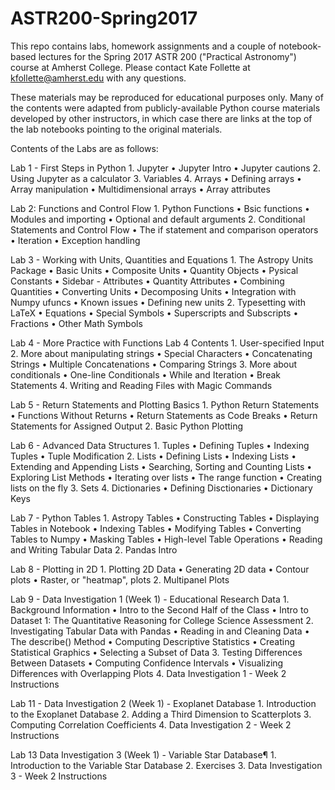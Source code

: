 # ASTR200-Spring2017


This repo contains labs, homework assignments and a couple of notebook-based lectures for the Spring 2017 ASTR 200 ("Practical Astronomy") course at Amherst College. Please contact Kate Follette at kfollette@amherst.edu with any questions. 

These materials may be reproduced for educational purposes only. Many of the contents were adapted from publicly-available Python course materials developed by other instructors, in which case there are links at the top of the lab notebooks pointing to the original materials.  

Contents of the Labs are as follows:

Lab 1 - First Steps in Python
	1.	Jupyter
	•	Jupyter Intro
	•	Jupyter cautions
	2.	Using Jupyter as a calculator
	3.	Variables
	4.	Arrays
	•	Defining arrays
	•	Array manipulation
	•	Multidimensional arrays
	•	Array attributes

Lab 2: Functions and Control Flow
	1.	Python Functions
	•	Bsic functions
	•	Modules and importing
	•	Optional and default arguments
	2.	Conditional Statements and Control Flow
	•	The if statement and comparison operators
	•	Iteration
	•	Exception handling

Lab 3 - Working with Units, Quantities and Equations
	1.	The Astropy Units Package
	•	Basic Units
	•	Composite Units
	•	Quantity Objects
	•	Pysical Constants
	•	Sidebar - Attributes
	•	Quantity Attributes
	•	Combining Quantities
	•	Converting Units
	•	Decomposing Units
	•	Integration with Numpy ufuncs
	•	Known issues
	•	Defining new units
	2.	Typesetting with LaTeX
	•	Equations
	•	Special Symbols
	•	Superscripts and Subscripts
	•	Fractions
	•	Other Math Symbols

Lab 4 - More Practice with Functions
Lab 4 Contents
	1.	User-specified Input
	2.	More about manipulating strings
	•	Special Characters
	•	Concatenating Strings
	•	Multiple Concatenations
	•	Comparing Strings
	3.	More about conditionals
	•	One-line Conditionals
	•	While and Iteration
	•	Break Statements
	4.	Writing and Reading Files with Magic Commands

Lab 5 - Return Statements and Plotting Basics
	1.	Python Return Statements
	•	Functions Without Returns
	•	Return Statements as Code Breaks
	•	Return Statements for Assigned Output
	2.	Basic Python Plotting

Lab 6 - Advanced Data Structures
	1.	Tuples
	•	Defining Tuples
	•	Indexing Tuples
	•	Tuple Modification
	2.	Lists
	•	Defining Lists
	•	Indexing Lists
	•	Extending and Appending Lists
	•	Searching, Sorting and Counting Lists
	•	Exploring List Methods
	•	Iterating over lists
	•	The range function
	•	Creating lists on the fly
	3.	Sets
	4.	Dictionaries
	•	Defining Disctionaries
	•	Dictionary Keys

Lab 7 - Python Tables
	1.	Astropy Tables
	•	Constructing Tables
	•	Displaying Tables in Notebook
	•	Indexing Tables
	•	Modifying Tables
	•	Converting Tables to Numpy
	•	Masking Tables
	•	High-level Table Operations
	•	Reading and Writing Tabular Data
	2.	Pandas Intro

Lab 8 - Plotting in 2D
	1.	Plotting 2D Data
	•	Generating 2D data
	•	Contour plots
	•	Raster, or "heatmap", plots
	2.	Multipanel Plots

Lab 9 - Data Investigation 1 (Week 1) - Educational Research Data
	1.	Background Information
	•	Intro to the Second Half of the Class
	•	Intro to Dataset 1: The Quantitative Reasoning for College Science Assessment
	2.	Investigating Tabular Data with Pandas
	•	Reading in and Cleaning Data
	•	The describe() Method
	•	Computing Descriptive Statistics
	•	Creating Statistical Graphics
	•	Selecting a Subset of Data
	3.	Testing Differences Between Datasets
	•	Computing Confidence Intervals
	•	Visualizing Differences with Overlapping Plots
	4.	Data Investigation 1 - Week 2 Instructions

Lab 11 - Data Investigation 2 (Week 1) - Exoplanet Database
	1.	Introduction to the Exoplanet Database
	2.	Adding a Third Dimension to Scatterplots
	3.	Computing Correlation Coefficients
	4.	Data Investigation 2 - Week 2 Instructions

Lab 13 Data Investigation 3 (Week 1) - Variable Star Database¶
	1.	Introduction to the Variable Star Database
	2.	Exercises
	3.	Data Investigation 3 - Week 2 Instructions

